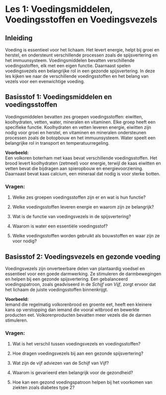 # **Les 1: Voedingsmiddelen, Voedingsstoffen en Voedingsvezels**

## **Inleiding**  
Voeding is essentieel voor het lichaam. Het levert energie, helpt bij groei en herstel, en ondersteunt verschillende processen zoals de spijsvertering en het immuunsysteem. Voedingsmiddelen bevatten verschillende voedingsstoffen, elk met een eigen functie. Daarnaast spelen voedingsvezels een belangrijke rol in een gezonde spijsvertering. In deze les kijken we naar de verschillende voedingsstoffen en het belang van vezels voor een evenwichtige voeding.  


## **Basisstof 1: Voedingsmiddelen en voedingsstoffen**  
Voedingsmiddelen bevatten zes groepen voedingsstoffen: eiwitten, koolhydraten, vetten, water, mineralen en vitaminen. Elke groep heeft een specifieke functie. Koolhydraten en vetten leveren energie, eiwitten zijn nodig voor groei en herstel, en vitaminen en mineralen ondersteunen processen zoals de botopbouw en het immuunsysteem. Water speelt een belangrijke rol in transport en temperatuurregeling.  

**Voorbeeld:**  
Een volkoren boterham met kaas bevat verschillende voedingsstoffen. Het brood levert koolhydraten (zetmeel) voor energie, terwijl de kaas eiwitten en vetten bevat die bijdragen aan spieropbouw en energievoorziening. Daarnaast bevat kaas calcium, een mineraal dat nodig is voor sterke botten.  

### **Vragen:**  
1. Welke zes groepen voedingsstoffen zijn er en wat is hun functie?  
<!-- Eiwitten (bouwstof), koolhydraten (brandstof), vetten (brand- en bouwstof), water (transport- en oplosmiddel), mineralen (bouwstof en regulatie) en vitaminen (hulpstoffen voor processen in het lichaam). -->  

2. Welke voedingsstoffen leveren energie en waarom zijn ze belangrijk?  
<!-- Koolhydraten en vetten leveren energie. Koolhydraten zijn de belangrijkste directe energiebron, terwijl vetten dienen als energievoorraad. -->  

3. Wat is de functie van voedingsvezels in de spijsvertering?  
<!-- Voedingsvezels zorgen voor een goede darmwerking en helpen bij het voorkomen van verstopping. -->  

4. Waarom is water een essentiële voedingsstof?  
<!-- Water is nodig voor transport van voedingsstoffen, temperatuurregeling en als oplosmiddel in het lichaam. -->  

5. Welke voedingsstoffen worden gebruikt als bouwstoffen en waar zijn ze voor nodig?  
<!-- Eiwitten worden gebruikt voor groei en herstel, mineralen zoals calcium zijn nodig voor botten en tanden, en vetten spelen een rol bij celopbouw en bescherming. -->  



## **Basisstof 2: Voedingsvezels en gezonde voeding**  
Voedingsvezels zijn onverteerbare delen van plantaardig voedsel en essentieel voor een goede darmwerking. Ze stimuleren de darmbewegingen en helpen bij een gezonde spijsvertering. Een gebalanceerd voedingspatroon, zoals geadviseerd in de *Schijf van Vijf*, zorgt ervoor dat het lichaam de juiste voedingsstoffen binnenkrijgt.  

**Voorbeeld:**  
Iemand die regelmatig volkorenbrood en groente eet, heeft een kleinere kans op verstopping dan iemand die vooral witbrood en bewerkte producten eet. Volkorenproducten bevatten meer vezels die de darmen stimuleren.  

### **Vragen:**  
1. Wat is het verschil tussen voedingsvezels en voedingsstoffen?  
<!-- Voedingsvezels zijn onverteerbare delen van voedsel die bijdragen aan een goede spijsvertering. Voedingsstoffen leveren energie en bouwstoffen. -->  

2. Hoe dragen voedingsvezels bij aan een gezonde spijsvertering?  
<!-- Voedingsvezels stimuleren de darmbeweging, bevorderen een gezonde darmflora en voorkomen verstopping. -->  

3. Wat zijn de vijf adviezen van de Schijf van Vijf?  
<!-- Eet gevarieerd, eet niet te veel en beweeg voldoende, eet minder verzadigd vet, eet veel groente, fruit en volkorenproducten, en ga veilig om met voedsel. -->  

4. Waarom is gevarieerd eten belangrijk voor de gezondheid?  
<!-- Gevarieerd eten zorgt ervoor dat het lichaam alle benodigde voedingsstoffen binnenkrijgt en voorkomt tekorten. -->  

5. Hoe kan een gezond voedingspatroon helpen bij het voorkomen van ziekten zoals diabetes type 2?  
<!-- Een gezond voedingspatroon met vezelrijke voeding en minder suikers helpt bij het voorkomen van overgewicht en diabetes type 2. -->  



